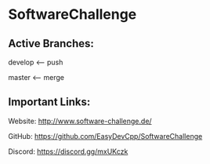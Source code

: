 # SoftwareChallenge

## Active Branches:

develop <-- push
                  
master <-- merge

## Important Links:
Website: 	http://www.software-challenge.de/

GitHub: 	https://github.com/EasyDevCpp/SoftwareChallenge

Discord: 	https://discord.gg/mxUKczk
